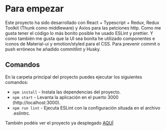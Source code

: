 # Para empezar

Este proyecto ha sido desarrollado con React + Typescript + Redux, Redux Toolkit (Thunk como middleware) y Axios para las petciones http.
Como me gusta tener el código lo más bonito posible he usado ESLint y prettier. 
Y como también me gusta que la UI sea bonita he utilizado componentes e iconos de Material-ui y emotion/styled para el CSS.
Para prevenir commit o push erróneos he añadido commitlint y Husky.



## Comandos

En la carpeta principal del proyecto puedes ejecutar los siguientes comandos:

- `npm install` - Instala las dependencias del proyecto.
- `npm start` - Levanta la aplicación en el puerto 3000 (http://localhost:3000).
- `npm run lint` - Ejecuta ESLint con la configuración situada en el archivo .eslintrc.


También podéis ver el proyecto ya desplegado [AQUÍ](https://pa7ry.github.io/prueba-lolamarket/)
